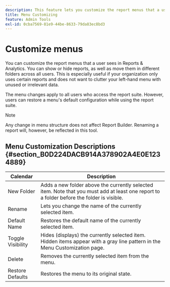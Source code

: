 ```yaml
---
description: This feature lets you customize the report menus that a user sees in Reports & Analytics. You can show or hide reports, as well as move them in different folders across all users. This feature is especially useful if your organization only uses certain reports and does not wish to clutter your left hand menu with unused or irrelevant data.
title: Menu Customizing
feature: Admin Tools
exl-id: 0cba7569-81e9-44be-8633-79da83ec8bd3
---
```

# Customize menus

You can customize the report menus that a user sees in Reports & Analytics. You can show or hide reports, as well as move them in different folders across all users. This is especially useful if your organization only uses certain reports and does not want to clutter your left-hand menu with unused or irrelevant data.

The menu changes apply to all users who access the report suite. However, users can restore a menu's default configuration while using the report suite.

>[!NOTE]
>
>Any change in menu structure does not affect Report Builder. Renaming a report will, however, be reflected in this tool.

## Menu Customization Descriptions {#section_B0D224DACB914A378902A4E0E1234889}

|Calendar|Description|
|--- |--- |
|New Folder|Adds a new folder above the currently selected item. Note that you must add at least one report to a folder before the folder is visible.|
|Rename|Lets you change the name of the currently selected item.|
|Default Name|Restores the default name of the currently selected item.|
|Toggle Visibility|Hides (displays) the currently selected item. Hidden items appear with a gray line pattern in the Menu Customization page.|
|Delete|Removes the currently selected item from the menu.|
|Restore Defaults|Restores the menu to its original state.|
